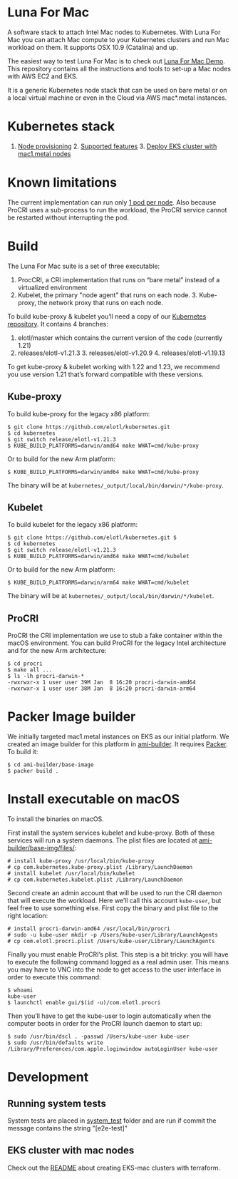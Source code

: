 # Luna For Mac

A software stack to attach Intel Mac nodes to Kubernetes. With Luna For Mac
you can attach Mac compute to your Kubernetes clusters and run Mac workload
on them. It supports OSX 10.9 (Catalina) and up.

The easiest way to test Luna For Mac is to check out [Luna For Mac
Demo](https://github.com/elotl/luna-for-mac-demo). This repository contains
all the instructions and tools to set-up a Mac nodes with AWS EC2 and EKS.

It is a generic Kubernetes node stack that can be used on bare metal or on a
local virtual machine or even in the Cloud via AWS mac*.metal instances.

# Kubernetes stack

1. [Node provisioning](deploy/eks-node/README.md) 2. [Supported
features](docs/supported_features.md) 3. [Deploy EKS cluster with mac1.metal
nodes](deploy/eks-cluster-flare/README.md)

# Known limitations

The current implementation can run only [1 pod per
node](deploy/eks-cluster-flare/install.sh#L158). Also because ProCRI uses
a sub-process to run the workload, the ProCRI service cannot be restarted
without interrupting the pod.

# Build

The Luna For Mac suite is a set of three executable:

1. ProcCRI, a CRI implementation that runs on “bare metal” instead of a
   virtualized environment
2. Kubelet, the primary "node agent" that runs on each node.  3. Kube-proxy,
the network proxy that runs on each node.

To build kube-proxy & kubelet you’ll need a copy of our [Kubernetes
repository](https://github.com/elotl/kubernetes). It contains 4 branches:

1. elotl/master which contains the current version of the code (currently 1.21)
2. releases/elotl-v1.21.3 3. releases/elotl-v1.20.9 4. releases/elotl-v1.19.13

To get kube-proxy & kubelet working with 1.22 and 1.23, we recommend you
use version 1.21 that’s forward compatible with these versions.

## Kube-proxy

To build kube-proxy for the legacy x86 platform:

    $ git clone https://github.com/elotl/kubernetes.git
    $ cd kubernetes
    $ git switch release/elotl-v1.21.3
    $ KUBE_BUILD_PLATFORMS=darwin/amd64 make WHAT=cmd/kube-proxy

Or to build for the new Arm platform:

    $ KUBE_BUILD_PLATFORMS=darwin/amd64 make WHAT=cmd/kube-proxy

The binary will be at `kubernetes/_output/local/bin/darwin/*/kube-proxy`.

## Kubelet

To build kubelet for the legacy x86 platform:

    $ git clone https://github.com/elotl/kubernetes.git $
    $ cd kubernetes
    $ git switch release/elotl-v1.21.3
    $ KUBE_BUILD_PLATFORMS=darwin/amd64 make WHAT=cmd/kubelet

Or to build for the new Arm platform:

    $ KUBE_BUILD_PLATFORMS=darwin/arm64 make WHAT=cmd/kubelet

The binary will be at `kubernetes/_output/local/bin/darwin/*/kubelet`.

## ProCRI

ProCRI the CRI implementation we use to stub a fake container within the
macOS environment. You can build ProCRI for the legacy Intel architecture
and for the new Arm architecture:

    $ cd procri
    $ make all ...
    $ ls -lh procri-darwin-*
    -rwxrwxr-x 1 user user 39M Jan  8 16:20 procri-darwin-amd64
    -rwxrwxr-x 1 user user 38M Jan  8 16:20 procri-darwin-arm64

# Packer Image builder

We initially targeted mac1.metal instances on EKS as our initial platform. We
created an image builder for this platform in [ami-builder](ami-builder/). It
requires [Packer](https://www.packer.io/). To build it:

    $ cd ami-builder/base-image
    $ packer build .

# Install executable on macOS

To install the binaries on macOS.

First install the system services kubelet and kube-proxy. Both of these
services will run a system daemons. The plist files are located at
[ami-builder/base-img/files/](ami-builder/base-img/files/):

    # install kube-proxy /usr/local/bin/kube-proxy
    # cp com.kubernetes.kube-proxy.plist /Library/LaunchDaemon
    # install kubelet /usr/local/bin/kubelet
    # cp com.kubernetes.kubelet.plist /Library/LaunchDaemon

Second create an admin account that will be used to run the CRI daemon
that will execute the workload. Here we’ll call this account `kube-user`,
but feel free to use something else. First copy the binary and plist file
to the right location:

    # install procri-darwin-amd64 /usr/local/bin/procri
    # sudo -u kube-user mkdir -p /Users/kube-user/Library/LaunchAgents
    # cp com.elotl.procri.plist /Users/kube-user/Library/LaunchAgents

Finally you must enable ProCRI’s plist. This step is a bit tricky: you
will have to execute the following command logged as a real admin user. This
means you may have to VNC into the node to get access to the user interface
in order to execute this command:

    $ whoami
    kube-user
    $ launchctl enable gui/$(id -u)/com.elotl.procri

Then you’ll have to get the kube-user to login automatically when the
computer boots in order for the ProCRI launch daemon to start up:

    $ sudo /usr/bin/dscl . -passwd /Users/kube-user kube-user
    $ sudo /usr/bin/defaults write /Library/Preferences/com.apple.loginwindow autoLoginUser kube-user

# Development

## Running system tests

System tests are placed in [system_test](system_test/README.md) folder and
are run if commit the message contains the string "[e2e-test]"

## EKS cluster with mac nodes

Check out the [README](deploy/README.md) about creating EKS-mac clusters
with terraform.

